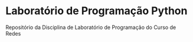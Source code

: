 # Laboratório de Programação Python

Repositório da Disciplina de Laboratório de Programação do Curso de Redes
